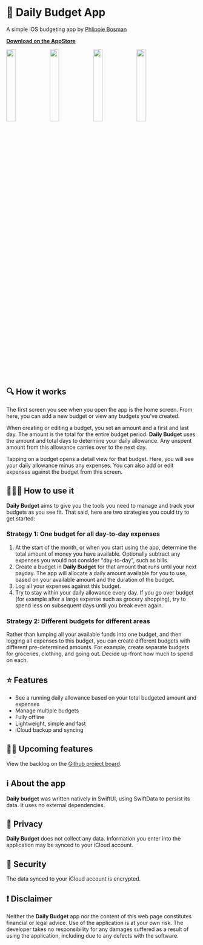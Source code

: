 # 🦜 Daily Budget App

A simple iOS budgeting app by [Phlippie Bosman](https://phlippieb.dev)

**[Download on the AppStore](https://apps.apple.com/us/app/daily-budget/id6504949539)**

<img width="22%" src="https://github.com/phlippieb/daily-budget-app/assets/2232699/561b0ce5-fff7-437e-84d8-ca53c2962c20" />
<img width="22%" src="https://github.com/phlippieb/daily-budget-app/assets/2232699/96112056-6b97-4961-955b-c17c4a0f1c4a" />
<img width="22%" src="https://github.com/phlippieb/daily-budget-app/assets/2232699/245b8f74-a978-4a56-a789-efb3c2c267e3" />
<img width="22%" src="https://github.com/phlippieb/daily-budget-app/assets/2232699/4a06a708-e265-421c-8293-10845ce4edde" />


## 🔍 How it works

The first screen you see when you open the app is the home screen. From here, you can add a new budget or view any budgets you've created.

When creating or editing a budget, you set an amount and a first and last day. The amount is the total for the entire budget period. **Daily Budget** uses the amount and total days to determine your daily allowance. Any unspent amount from this allowance carries over to the next day.

Tapping on a budget opens a detail view for that budget. Here, you will see your daily allowance minus any expenses. You can also add or edit expenses against the budget from this screen.

## 🧘🏻‍♀️ How to use it

**Daily Budget** aims to give you the tools you need to manage and track your budgets as you see fit. That said, here are two strategies you could try to get started:

### Strategy 1: One budget for all day-to-day expenses

1. At the start of the month, or when you start using the app, determine the total amount of money you have available. Optionally subtract any expenses you would not consider "day-to-day", such as bills.
2. Create a budget in **Daily Budget** for that amount that runs until your next payday. The app will allocate a daily amount available for you to use, based on your available amount and the duration of the budget.
3. Log all your expenses against this budget.
4. Try to stay within your daily allowance every day. If you go over budget (for example after a large expense such as grocery shopping), try to spend less on subsequent days until you break even again.

### Strategy 2: Different budgets for different areas

Rather than lumping all your available funds into one budget, and then logging all expenses to this budget, you can create different budgets with different pre-determined amounts. For example, create separate budgets for groceries, clothing, and going out. Decide up-front how much to spend on each.

## ⭐ Features

- See a running daily allowance based on your total budgeted amount and expenses
- Manage multiple budgets
- Fully offline
- Lightweight, simple and fast
- iCloud backup and syncing

## 👷🏻 Upcoming features

View the backlog on the [Github project board](https://github.com/users/phlippieb/projects/5).

## ℹ️  About the app

**Daily budget** was written natively in SwiftUI, using SwiftData to persist its data. It uses no external dependencies.

## 🥸 Privacy

**Daily Budget** does not collect any data. Information you enter into the application may be synced to your iCloud account.

## 🥽 Security

The data synced to your iCloud account is encrypted.

## ❗ Disclaimer

Neither the **Daily Budget** app nor the content of this web page constitutes financial or legal advice. Use of the application is at your own risk. The developer takes no responsibility for any damages suffered as a result of using the application, including due to any defects with the software.
